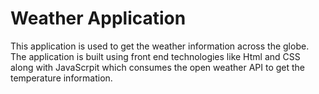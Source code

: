 # Weather Application

This application is used to get the weather information across the globe. The application is built using front end technologies like Html and CSS along with JavaScrpit which consumes the open weather API to get the temperature information.
